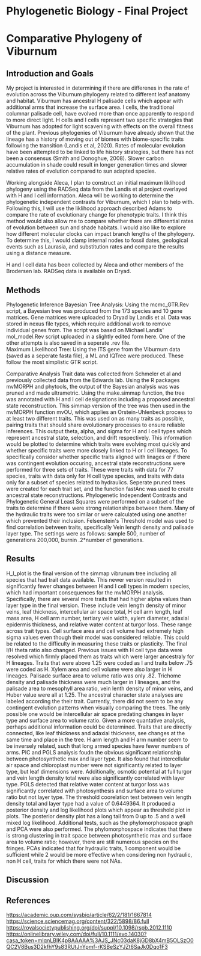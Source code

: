 # Phylogenetic Biology - Final Project

# Comparative Phylogeny of Viburnum

## Introduction and Goals
My project is interested in determining if there are differenes in the rate of evolution across the Viburnum phylogeny related to different leaf anatomy and habitat. Viburnum has ancestral H palisade cells which appear with additional arms that increase the surface area. I cells, the traditional columnar palisade cell, have evolved more than once apparently to respond to more direct light. H cells and I cells represent two specific strategies that Viburnum has adopted for light scavening with effects on the overall fitness of the plant. Previous phylogenies of Viburnum have already shown that the lineage has a history of moving out of biomes with biome-specific traits following the transition (Landis et al, 2020). Rates of molecular evolution have been attempted to be linked to life history strategies, but there has not been a consensus (Smith and Donoghue, 2008). Slower carbon accumulation in shade could result in longer generation times and slower relative rates of evolution compared to sun adapted species. 

Working alongside Aleca, I plan to construct an initial maximum liklihood phylogeny using the RADSeq data from the Landis et al project overlayed with H and I cell information. Aleca will be working to determine the phylogenetic independent contrasts for Viburnum, which I plan to help with. Following this, I will use the liklihood approach described Adams to compare the rate of evolutionary change for phenotypic traits. I think this method would also allow me to compare whether there are differential rates of evolution between sun and shade habitats. I would also like to explore how different molecular clocks can impact branch lengths of the phylogeny. To determine this, I would clamp internal nodes to fossil dates, geological events such as Laurasia, and substitution rates and compare the results using a distance measure. 

H and I cell data has been collected by Aleca and other members of the Brodersen lab. RADSeq data is available on Dryad.

## Methods
Phylogenetic Inference
Bayesian Tree Analysis: Using the mcmc_GTR.Rev script, a Bayesian tree was produced from the 173 species and 10 gene matrices. Gene matrices were uploaded to Dryad by Landis et al. Data was stored in nexus file types, which require additional work to remove individual genes from. The script was based on Michael Landis' mol_model.Rev script uploaded in a slightly edited form here. One of the other attempts is also saved in a seperate .rev file.  
Maximum Likelihood Tree: Using the ITS gene from the Viburnum data (saved as a seperate fasta file), a ML and IQTree were produced. These follow the most simplistic GTR script.

Comparative Analysis
Trait data was collected from Schmeler et al and previously collected data from the Edwards lab. 
Using the R packages mvMORPH and phytools, the output of the Bayesian analysis was was pruned and made ultrametric. Using the make.simmap function, the tree was annotated with H and I cell designations including a proposed ancestral state reconstruction. This simmap version of the tree was then used in the mvMORPH function mvOU, which applies an Orstein-Uhlenbeck process to at least two different traits. This was used on as many traits as possible, pairing traits that should share evolutionary processes to ensure reliable inferences. This output theta, alpha, and sigma for H and I cell types which represent ancestral state, selection, and drift respectively. This information would be plotted to determine which traits were evolving most quickly and whether specific traits were more closely linked to H or I cell lineages.
To specifically consider whether specific traits aligned with linages or if there was contingent evolution occuring, ancestral state reconstructions were performed for three sets of traits. These were traits with data for 77 species, traits with data only for H cell type species, and traits with data only for a subset of species related to hydraulics. Seperate pruned trees were created for each trait set, and the function fastAnc was used to create ancestral state reconstructions. 
Phylogenetic Independent Contrasts and Phylogenetic General Least Squares were performed on a subset of the traits to determine if there were strong relationships between them. Many of the hydraulic traits were too similar or were calculated using one another which prevented their inclusion.
Felsenstein's Threshold model was used to find correlation between traits, specifically Vein length density and palisade layer type. The settings were as follows: sample 500, number of generations 200,000, burnin .2*number of generations. 

## Results
H_I_plot is the final version of the simmap vibrunum tree including all species that had trait data available. This newer version resulted in significantly fewer changes between H and I cell types in modern species, which had important consequences for the mvMORPH analysis. Specifically, there are several more traits that had higher alpha values than layer type in the final version. These include vein length density of minor veins, leaf thickness, intercellular air space total, H cell arm length, leaf mass area, H cell arm number, tertiary vein width, xylem diameter, adaxial epidermis thickness, and relative water content at turgor loss. These range across trait types. Cell surface area and cell volume had extremely high sigma values even though their model was considered reliable. This could be related to the difficulty in measuring these traits or plasticity.
The final I/H theta ratio also changed. Previous issues with H cell type data were resolved which firmly placed them as traits which were larger ancestraly for H lineages. Traits that were above 1.25 were coded as I and traits below .75 were coded as H. Xylem area and cell volume were also larger in H lineages. Palisade surface area to volume ratio was only .82. Trichome density and palisade thickness were much larger in I lineages, and the palisade area to mesophyll area ratio, vein lenth density of minor veins, and Huber value were all at 1.25. 
The ancestral character state analyses are labeled according the their trait. Currently, there did not seem to be any contingent evolution patterns when visually comparing the trees. The only possible one would be intercellular air space predating changes in layer type and surface area to volume ratio. Given a more quantative analysis, perhaps additional information could be determined. Traits that are directly connected, like leaf thickness and adaxial thickness, see changes at the same time and place in the tree. H arm length and H arm number seem to be inversely related, such that long armed species have fewer numbers of arms.
PIC and PGLS analysis foudn the obvious significant relationship between photosynthetic max and layer type. It also found that intercellular air space and chloroplast number were not significantly related to layer type, but leaf dimensions were. Additionally, osmotic potential at full turgor and vein length density total were also significantly correlated with layer type. PGLS detected that relative water content at turgor loss was significantly correlated with photosynthesis and surface area to volume ratio but not layer type. 
The threshold coorelation test between vein length density total and layer type had a value of 0.6449364. It produced a posterior density and log likelihood plots which appear as threshold plot in plots. The posterior density plot has a long tail from 0 up to .5 and a well mixed log likelihood.
Additional tests, such as the phylomorphospace graph and PCA were also performed. The phylomorphospace indicates that there is strong clustering in trait space between photosynthetic max and surface area to volume ratio; however, there are still numerous species on the fringes. PCAs indicated that for hydraulic traits, 1 component would be sufficient while 2 would be more effective when considering non hydraulic, non H cell, traits for which there were not NAs. 
## Discussion

## References
https://academic.oup.com/sysbio/article/62/2/181/1667814
https://science.sciencemag.org/content/322/5898/86.full
https://royalsocietypublishing.org/doi/suppl/10.1098/rspb.2012.1110
https://onlinelibrary.wiley.com/doi/full/10.1111/evo.14030?casa_token=mIqnLBIK4p8AAAAA%3AJS_JNc03daK8jGD8bX4mB5OLSzO0QC2V8Bus3D2kfhY9s83RUtJnYpmf-rKSBeSzYJZt6SaJk0Dqo1F3
